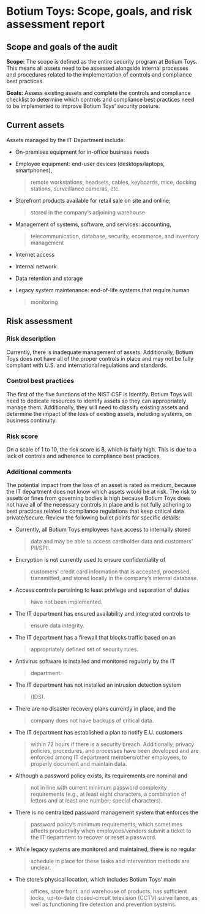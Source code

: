 # Botium Toys: Scope, goals, and risk assessment report

## Scope and goals of the audit

**Scope:** The scope is defined as the entire security program at Botium
Toys. This means all assets need to be assessed alongside internal
processes and procedures related to the implementation of controls and
compliance best practices.

**Goals:** Assess existing assets and complete the controls and
compliance checklist to determine which controls and compliance best
practices need to be implemented to improve Botium Toys’ security
posture.

## Current assets

Assets managed by the IT Department include:

- On-premises equipment for in-office business needs

- Employee equipment: end-user devices (desktops/laptops, smartphones),
  > remote workstations, headsets, cables, keyboards, mice, docking
  > stations, surveillance cameras, etc.

- Storefront products available for retail sale on site and online;
  > stored in the company’s adjoining warehouse

- Management of systems, software, and services: accounting,
  > telecommunication, database, security, ecommerce, and inventory
  > management

- Internet access

- Internal network

- Data retention and storage

- Legacy system maintenance: end-of-life systems that require human
  > monitoring

## Risk assessment

### Risk description

Currently, there is inadequate management of assets. Additionally,
Botium Toys does not have all of the proper controls in place and may
not be fully compliant with U.S. and international regulations and
standards.

### Control best practices

The first of the five functions of the NIST CSF is Identify. Botium Toys
will need to dedicate resources to identify assets so they can
appropriately manage them. Additionally, they will need to classify
existing assets and determine the impact of the loss of existing assets,
including systems, on business continuity.

### Risk score

On a scale of 1 to 10, the risk score is 8, which is fairly high. This
is due to a lack of controls and adherence to compliance best practices.

### Additional comments

The potential impact from the loss of an asset is rated as medium,
because the IT department does not know which assets would be at risk.
The risk to assets or fines from governing bodies is high because Botium
Toys does not have all of the necessary controls in place and is not
fully adhering to best practices related to compliance regulations that
keep critical data private/secure. Review the following bullet points
for specific details:

- Currently, all Botium Toys employees have access to internally stored
  > data and may be able to access cardholder data and customers’
  > PII/SPII.

- Encryption is not currently used to ensure confidentiality of
  > customers’ credit card information that is accepted, processed,
  > transmitted, and stored locally in the company’s internal database.

- Access controls pertaining to least privilege and separation of duties
  > have not been implemented.

- The IT department has ensured availability and integrated controls to
  > ensure data integrity.

- The IT department has a firewall that blocks traffic based on an
  > appropriately defined set of security rules.

- Antivirus software is installed and monitored regularly by the IT
  > department.

- The IT department has not installed an intrusion detection system
  > (IDS).

- There are no disaster recovery plans currently in place, and the
  > company does not have backups of critical data.

- The IT department has established a plan to notify E.U. customers
  > within 72 hours if there is a security breach. Additionally, privacy
  > policies, procedures, and processes have been developed and are
  > enforced among IT department members/other employees, to properly
  > document and maintain data.

- Although a password policy exists, its requirements are nominal and
  > not in line with current minimum password complexity requirements
  > (e.g., at least eight characters, a combination of letters and at
  > least one number; special characters).

- There is no centralized password management system that enforces the
  > password policy’s minimum requirements, which sometimes affects
  > productivity when employees/vendors submit a ticket to the IT
  > department to recover or reset a password.

- While legacy systems are monitored and maintained, there is no regular
  > schedule in place for these tasks and intervention methods are
  > unclear.

- The store’s physical location, which includes Botium Toys’ main
  > offices, store front, and warehouse of products, has sufficient
  > locks, up-to-date closed-circuit television (CCTV) surveillance, as
  > well as functioning fire detection and prevention systems.
